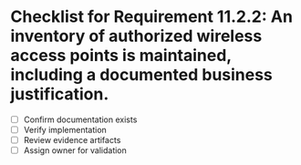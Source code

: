# Checklist for Requirement 11.2.2: An inventory of authorized wireless access points is maintained, including a documented business justification.

- [ ] Confirm documentation exists
- [ ] Verify implementation
- [ ] Review evidence artifacts
- [ ] Assign owner for validation
